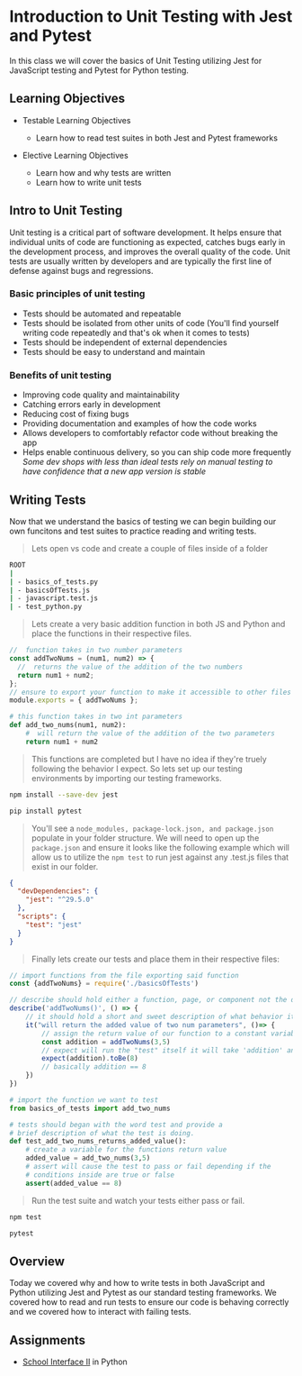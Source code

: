 # Introduction to Unit Testing with Jest and Pytest

In this class we will cover the basics of Unit Testing utilizing Jest for JavaScript testing and Pytest for Python testing.

## Learning Objectives

- Testable Learning Objectives
  - Learn how to read test suites in both Jest and Pytest frameworks

- Elective Learning Objectives
  - Learn how and why tests are written
  - Learn how to write unit tests

## Intro to Unit Testing

Unit testing is a critical part of software development. It helps ensure that individual units of code are functioning as expected, catches bugs early in the development process, and improves the overall quality of the code. Unit tests are usually written by developers and are typically the first line of defense against bugs and regressions.

### Basic principles of unit testing

- Tests should be automated and repeatable
- Tests should be isolated from other units of code (You'll find yourself writing code repeatedly and that's ok when it comes to tests)
- Tests should be independent of external dependencies
- Tests should be easy to understand and maintain

### Benefits of unit testing

- Improving code quality and maintainability
- Catching errors early in development
- Reducing cost of fixing bugs
- Providing documentation and examples of how the code works
- Allows developers to comfortably refactor code without breaking the app
- Helps enable continuous delivery, so you can ship code more frequently
*Some dev shops with less than ideal tests rely on manual testing to have confidence that a new app version is stable*

## Writing Tests

Now that we understand the basics of testing we can begin building our own funcitons and test suites to practice reading and writing tests.

> Lets open vs code and create a couple of files inside of a folder

```bash
ROOT
|
| - basics_of_tests.py
| - basicsOfTests.js
| - javascript.test.js
| - test_python.py
```

> Lets create a very basic addition function in both JS and Python and place the functions in their respective files.

```js
//  function takes in two number parameters
const addTwoNums = (num1, num2) => {
  //  returns the value of the addition of the two numbers
  return num1 + num2;
};
// ensure to export your function to make it accessible to other files
module.exports = { addTwoNums };
```

```python
# this function takes in two int parameters
def add_two_nums(num1, num2):
    #  will return the value of the addition of the two parameters
    return num1 + num2
```

> This functions are completed but I have no idea if they're truely following the behavior I expect. So lets set up our testing environments by importing our testing frameworks.

```bash
npm install --save-dev jest

pip install pytest
```

> You'll see a `node_modules, package-lock.json, and package.json` populate in your folder structure. We will need to open up the `package.json` and ensure it looks like the following example which will allow us to utilize the `npm test` to run jest against any .test.js files that exist in our folder.

```json
{
  "devDependencies": {
    "jest": "^29.5.0"
  },
  "scripts": {
    "test": "jest"
  }
}
```

> Finally lets create our tests and place them in their respective files:

```javascript
// import functions from the file exporting said function
const {addTwoNums} = require('./basicsOfTests')

// describe should hold either a function, page, or component not the description of what the test is doing
describe('addTwoNums()', () => {
    // it should hold a short and sweet description of what behavior it is testing for
    it("will return the added value of two num parameters", ()=> {
        // assign the return value of our function to a constant variable
        const addition = addTwoNums(3,5)
        // expect will run the "test" itself it will take 'addition' and ensure it's value is 8
        expect(addition).toBe(8)
        // basically addition == 8
    })
})
```

```python
# import the function we want to test
from basics_of_tests import add_two_nums

# tests should began with the word test and provide a
# brief description of what the test is doing.
def test_add_two_nums_returns_added_value():
    # create a variable for the functions return value
    added_value = add_two_nums(3,5)
    # assert will cause the test to pass or fail depending if the 
    # conditions inside are true or false
    assert(added_value == 8)
```

> Run the test suite and watch your tests either pass or fail.

```bash
npm test

pytest
```

## Overview

Today we covered why and how to write tests in both JavaScript and Python utilizing Jest and Pytest as our standard testing frameworks. We covered how to read and run tests to ensure our code is behaving correctly and we covered how to interact with failing tests.

## Assignments

- [School Interface II](https://classroom.google.com/w/NjEyMzM5MTczMDQ4/tc/NjEyNjM4NjQwNjk1) in Python
